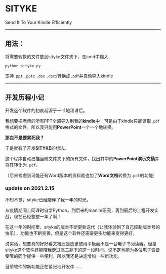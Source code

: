 # SITYKE
Send It To Your Kindle Efficiently

---

## 用法：

将需要转换的文件放到sityke文件夹下，在cmd中输入

```
python sityke.py
```

支持```.ppt``` ```.pptx``` ```.doc``` ```.docx```转换成```.pdf```并自动导入kindle

---
## 开发历程小记

开发这个软件的初衷起源于一节地理课后。

我想要把老师的所有PPT全部导入到我的**kindle**中，可是由于kindle只能读取```.pdf```格式的文件，所以我只能用**PowerPoint**一个一个地转换。

**那岂不是要累死我？**

于是就有了开发**SITYKE**的想法。

这个程序自动扫描当前文件夹下的所有文件，找出其中的**PowerPoint演示文稿**并将其转化为```.pdf```。

（后来考虑到可能还有Word版本的资料就也加了**Word文档**转换为```.pdf```的功能）

### update on 2021.2.15

不知不觉，sityke已经陪伴了我一年的时光。

从疫情期间上网课时自学Python，到后来的manim研究，再到最后的工程开发实战，现在已经整整一年了啊！

在这一年的时间里，sityke的版本不断更新迭代（让我体验到了自己控制版本号的快乐），功能也不断完善，但是这个软件还需要更多功能来变得更好。

说实话，想要真的好好看文档还是应该使用平板而不是一台电子书阅读器。但是sityke这个软件还能陪我走过高三剩下的这一段时间，说不定也能为各位电子设备受限的同学提供一些便利。所以我还是决定增加一些新功能。

目前软件的新功能正在紧张地开发中……